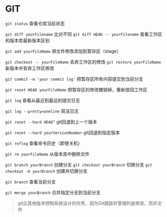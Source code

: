 # GIT

`git status`
查看仓库当前状态

`git diff yourFilename`
比对不同
`git diff HEAD -- yourFilename`
查看工作区和版本库最新版本区别

`git add yourFileName`
把文件修改添加到暂存区（stage）

`git checkout -- yourFileName`
丢弃工作区的修改
`git restore yourFileName` 
新版本中丢弃工作区修改

`git commit -m 'your commit log'`
把暂存区所有内容提交到当前分支

`git reset HEAD yourFileName`
把暂存区的修改撤销掉，重新放回工作区

`git log`
查看从最近到最远的提交日志

`git log --pretty=oneline`
 简洁日志
 
 `git reset --hard HEAD^`
 git回退到上一个版本
 
 `git reset --hard yourVersionNumber`
 git回退到指定版本
 
 `git reflog`
 查看命令历史（即使关机）

`git rm yourFileName`
从版本库中删除文件


`git branch yourBranch`
创建分支
`git checkout yourBranch`
切换分支
`git checkout -b yourBranch`
创建并切换分支

`git branch`
查看当前分支

`git merge yourBranch`
合并指定分支到当前分支

> git比其他版本控制系统设计的优秀，因为Git跟踪并管理的是修改，而非文件
> 

